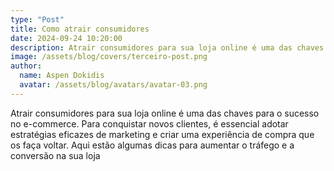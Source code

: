 ```yaml
---
type: "Post"
title: Como atrair consumidores
date: 2024-09-24 10:20:00
description: Atrair consumidores para sua loja online é uma das chaves para o sucesso no e-commerce.
image: /assets/blog/covers/terceiro-post.png
author:
  name: Aspen Dokidis
  avatar: /assets/blog/avatars/avatar-03.png
---
```


Atrair consumidores para sua loja online é uma das chaves para o sucesso no e-commerce. Para conquistar novos clientes, é essencial adotar estratégias eficazes de marketing e criar uma experiência de compra que os faça voltar. Aqui estão algumas dicas para aumentar o tráfego e a conversão na sua loja
